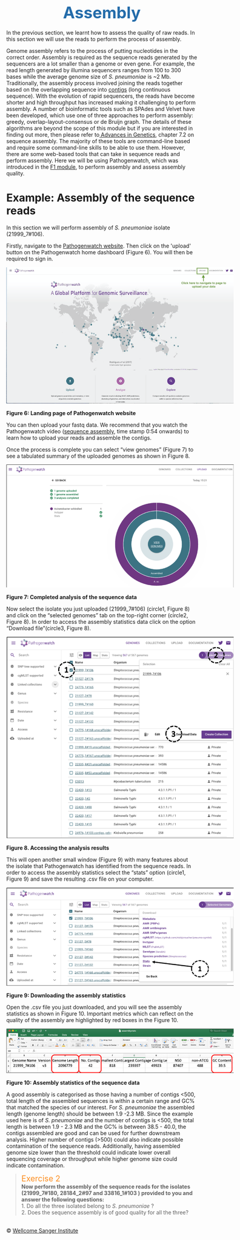 <h1 style="text-align:center"><span style="color:#246CAA; font-size:1.5em">Assembly</span></h1>

In the previous section, we learnt how to assess the quality of raw reads. In this section we will use the reads to perform the process of assembly.

Genome assembly refers to the process of putting nucleotides in the correct order. Assembly is required as the sequence reads generated by the sequencers are a lot smaller than a genome or even gene. For example, the read length generated by illumina sequencers ranges from 100 to 300 bases while the average genome size of _S. pneumoniae_ is ~2 Mb. Traditionally, the assembly process involved joining the reads together based on the overlapping sequence into [contigs](https://en.wikipedia.org/wiki/Contig) (long continuous sequence). With the evolution of rapid sequencers, the reads have become shorter and high throughput has increased making it challenging to perform assembly. A number of bioinformatic tools such as SPAdes and Velvet have been developed, which use one of three approaches to perform assembly: greedy, overlap-layout-consensus or de Bruijn graph. The details of these algorithms are beyond the scope of this module but if you are interested in finding out more, then please refer to[ Advances in Genetics](https://www.sciencedirect.com/topics/agricultural-and-biological-sciences/genome-assembly), chapter 7.2 on sequence assembly. The majority of these tools are command-line based and require some command-line skills to be able to use them. However, there are some web-based tools that can take in sequence reads and perform assembly. Here we will be using Pathogenwatch, which was introduced in the [F1 module](https://training.bactgen.sanger.ac.uk/#/F1/), to perform assembly and assess assembly quality.

# Example: Assembly of the sequence reads

In this section we will perform assembly of _S. pneumoniae_ isolate (21999_7#106).

Firstly, navigate to the [Pathogenwatch website](https://pathogen.watch/). Then click on the 'upload' button on the Pathogenwatch home dashboard (Figure 6). You will then be required to sign in.

<div class="col-sm-2" style="width: 600px;">
   <img src="/F2/img/figure6.png"></img>
</div>

**Figure 6: Landing page of Pathogenwatch website**

You can then upload your fastq data. We recommend that you watch the Pathogenwatch video ([sequence assembly](https://training.bactgen.sanger.ac.uk/#/F1/pathogenwatch), time stamp 0:54 onwards) to learn how to upload your reads and assemble the contigs.

Once the process is complete you can select “view genomes” (Figure 7) to see a tabulated summary of the uploaded genomes as shown in Figure 8.

<div class="col-sm-2" style="width: 600px;">
   <img src="/F2/img/figure7.png"></img>
</div>

**Figure 7: Completed analysis of the sequence data**

Now select the isolate you just uploaded (21999_7#106) (circle1, Figure 8) and click on the “selected genomes” tab on the top-right corner (circle2, Figure 8). In order to access the assembly statistics data click on the option “Download file”(circle3, Figure 8).

<div class="col-sm-2" style="width: 600px;">
   <img src="/F2/img/figure8.png"></img>
</div>

**Figure 8. Accessing the analysis results**

This will open another small window (Figure 9) with many features about the isolate that Pathogenwatch has identified from the sequence reads. In order to access the assembly statistics select the “stats” option (circle1, Figure 9) and save the resulting .csv file on your computer.

<div class="col-sm-2" style="width: 600px;">
   <img src="/F2/img/figure9.png"></img>
</div>

**Figure 9: Downloading the assembly statistics**

Open the .csv file you just downloaded, and you will see the assembly statistics as shown in Figure 10. Important metrics which can reflect on the quality of the assembly are highlighted by red boxes in the Figure 10.

<div class="col-sm-2" style="width: 600px;">
   <img src="/F2/img/figure10.png"></img>
</div>

**Figure 10: Assembly statistics of the sequence data**

A good assembly is categorised as those having a number of contigs &lt;500, total length of the assembled sequences is within a certain range and GC% that matched the species of our interest. For _S. pneumoniae_ the assembled length (genome length) should be between 1.9 -2.3 MB. Since the example used here is of _S. pneumoniae_ and the number of contigs is &lt;500, the total length is between 1.9 - 2.3 MB and the GC% is between 38.5 - 40.0, the contigs assembled are good and can be used for further downstream analysis. Higher number of contigs (>500) could also indicate possible contamination of the sequence reads. Additionally, having assembled genome size lower than the threshold could indicate lower overall sequencing coverage or throughput while higher genome size could indicate contamination.  

><span style="color:#FC8E22; font-size:1.5em">Exercise 2</span>
<br/>**Now perform the assembly of the sequence reads for the isolates (21999_7#180, 28184_2#97 and 33816_1#103 ) provided to you and answer the following questions:**
<br/>1. Do all the three isolated belong to _S. pneumoniae_ ?
<br/>2. Does the sequence assembly is of good quality for all the three?

</br>&copy; [Wellcome Sanger Institute](https://www.sanger.ac.uk/)
